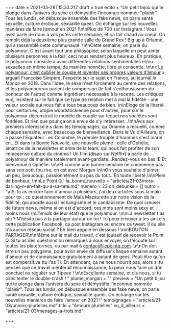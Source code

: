 +++
date = 2021-03-28T15:33:21Z
draft = true
edito = "Un petit bijou qui te plonge dans l’univers du sexe et démystifie l’inconnue nommée \"plaisir\". Tous les lundis, on débusque ensemble des fake news, on parle santé sexuelle, culture érotique, sexualité queer. On échange sur les nouvelles manières de faire l’amour en 2021 !\n\nPlus de 700 sur Instagram ! Vous avez parlé de nous à vos potes cette semaine, et ça fait chaud au coeur. On remplit déjà la deuxième plus grande salle du Grand Rex ! Big up à Orianne, qui a rassemblé cette communauté. \n\nCette semaine, on parle du polyamour. C'est avant tout une philosophie, selon laquelle on peut aimer plusieurs personnes à la fois, ceci nous rendant plus heureux. En pratique, le polyamour consiste à avoir différentes relations sentimentales et/ou sexuelles en même temps, de manière honnête, libre et consentie. \n\n« [Le polyamour, c’est oublier le couple et inventer ses propres valeurs d’amour](https://www.lemonde.fr/festival/article/2018/10/05/le-polyamour-c-est-oublier-le-couple-et-inventer-ses-propres-valeurs-d-amour_5365161_4415198.html) », arguait Françoise Simpère, l'experte sur le sujet en France, au journal _le Monde_ en 2018. Dans l'idée, le sexe n'est forcément au centre des relations, et les polyamoureux parlent de compersion (le fait s'enthousiasmer du bonheur de l'autre) comme ingrédient nécessaire à la recette. Les critiques eux, insistent sur le fait que ce type de relation met à mal la fidélité - une valeur sociale qui nous fait à tous beaucoup de bien. \n\nEloge de la liberté pour certain.es, utopie woodstockienne pour d'autres, pour sûr le polyamour déconstruit le modèle du couple sur lequel nos sociétés sont fondées. Et rien que pour ça on a envie de s'y intéresser...\n\nAvis aux premiers intéressé.e.s dans les témoignages, qu'Orianne a recueilli, comme chaque semaine, avec beaucoup de bienveillance. Dans le Vu d'Ailleurs, on a passé l'Equateur : en Colombie, le premier trouple d'hommes s'est marié en...Et dans la Bonne Nouvelle, une nouvelle plume : celle d'Ophélie, amatrice de la newsletter et amie de la team, qui nous fait profiter de son immeeense culture du cinéma ! Un film (dispo sur Netflix) a parlé de polyamour de manière totalement avant-gardiste...Rendez-vous en bas !E Et bienvenue à Ophélie. \n\nEt comme une bonne semaine ne commence pas sans son petit fou rire, on est avec Morgan \n\nOn vous souhaite d'aimer, un peu, beaucoup, passionnément ou pas du tout...En toute liberté.\n\nPlein de bonheur, \n\nLe Point Q."
la_bonne_nouvelle = "articles/21-03/nora-darling-n-en-fait-qu-a-sa-tete.md"
numero = 23
on_debunke = []
outro = "\nSi tu as encore faim d'amour à plusieurs, j'ai deux articles sous la main pour toi : ce questionnement de Maïa Mazaurette sur notre vision de la fidélité, qui aborde aussi l'échangisme et le candaulisme. De quoi creuser de futurs news, même si on est d'accord, ces mots sont moins sexy et moins nous (_millenials_ de leur état) que le polyamour. \n\nLa newsletter t'as plu ? N'hésite pas à la partager autour de toi ! Tu peux envoyer à tes ami.e.s cette publication Facebook, ce post Instagram ou encore ce tweet. Il ou elle n'a aucun réseau social ?  Eh bien appuie en dessous ! \n\nBOUTON PARTAGER\n\nMême sur le mail du travail, c'est jouissif de recevoir le Point Q. Si tu as des questions ou remarques à nous envoyer, on t'écoute sur toutes les plateformes, ou par mail à contact@lepointq.com. \n\nOn doit être un peu polygame, pour avoir envie de diffuser chaque semaine autant d'amour et de connaissance gratuitement à autant de gens. Peut-être qu'on est compersif.ve (tu l'as ?). En attendant, ça ne nous nourrit pas, alors si tu penses que ce travail mériterait reconnaissance, tu peux nous faire un don ponctuel ou régulier sur Tipeee ! \n\nExcellente semaine, et dis nous, si tu oses tenter le double-crash ! "
plume_morgan = ""
preview = "Un petit bijou qui te plonge dans l’univers du sexe et démystifie l’inconnue nommée \"plaisir\". Tous les lundis, on débusque ensemble des fake news, on parle santé sexuelle, culture érotique, sexualité queer. On échange sur les nouvelles manières de faire l’amour en 2021 !"
temoignages = "articles/21-03/unions-plurielles.md"
title = "Amours plurielles"
vu_d_ailleurs = "articles/21-03/menages-a-trois.md"

+++
